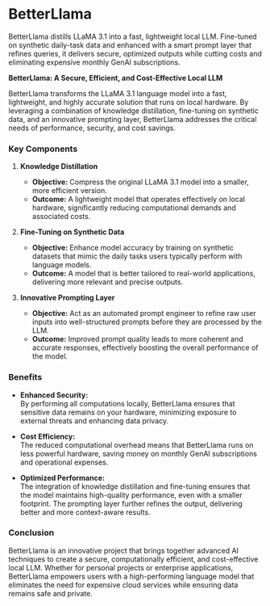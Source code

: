 # BetterLlama
BetterLlama distills LLaMA 3.1 into a fast, lightweight local LLM. Fine-tuned on synthetic daily-task data and enhanced with a smart prompt layer that refines queries, it delivers secure, optimized outputs while cutting costs and eliminating expensive monthly GenAI subscriptions.

**BetterLlama: A Secure, Efficient, and Cost-Effective Local LLM**

BetterLlama transforms the LLaMA 3.1 language model into a fast, lightweight, and highly accurate solution that runs on local hardware. By leveraging a combination of knowledge distillation, fine-tuning on synthetic data, and an innovative prompting layer, BetterLlama addresses the critical needs of performance, security, and cost savings.

### Key Components

1. **Knowledge Distillation**  
   - **Objective:** Compress the original LLaMA 3.1 model into a smaller, more efficient version.  
   - **Outcome:** A lightweight model that operates effectively on local hardware, significantly reducing computational demands and associated costs.

2. **Fine-Tuning on Synthetic Data**  
   - **Objective:** Enhance model accuracy by training on synthetic datasets that mimic the daily tasks users typically perform with language models.  
   - **Outcome:** A model that is better tailored to real-world applications, delivering more relevant and precise outputs.

3. **Innovative Prompting Layer**  
   - **Objective:** Act as an automated prompt engineer to refine raw user inputs into well-structured prompts before they are processed by the LLM.  
   - **Outcome:** Improved prompt quality leads to more coherent and accurate responses, effectively boosting the overall performance of the model.

### Benefits

- **Enhanced Security:**  
  By performing all computations locally, BetterLlama ensures that sensitive data remains on your hardware, minimizing exposure to external threats and enhancing data privacy.

- **Cost Efficiency:**  
  The reduced computational overhead means that BetterLlama runs on less powerful hardware, saving money on monthly GenAI subscriptions and operational expenses.

- **Optimized Performance:**  
  The integration of knowledge distillation and fine-tuning ensures that the model maintains high-quality performance, even with a smaller footprint. The prompting layer further refines the output, delivering better and more context-aware results.

### Conclusion

BetterLlama is an innovative project that brings together advanced AI techniques to create a secure, computationally efficient, and cost-effective local LLM. Whether for personal projects or enterprise applications, BetterLlama empowers users with a high-performing language model that eliminates the need for expensive cloud services while ensuring data remains safe and private.
